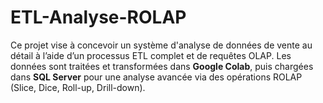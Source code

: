 # ETL-Analyse-ROLAP
Ce projet vise à concevoir un système d'analyse de données de vente au détail à l’aide d’un processus ETL complet et de requêtes OLAP. Les données sont traitées et transformées dans **Google Colab**, puis chargées dans **SQL Server** pour une analyse avancée via des opérations ROLAP (Slice, Dice, Roll-up, Drill-down).
